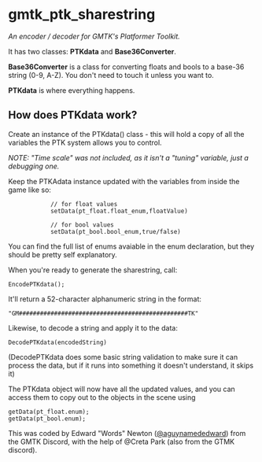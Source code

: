 # gmtk_ptk_sharestring
_An encoder / decoder for GMTK's Platformer Toolkit._

It has two classes: **PTKdata** and **Base36Converter**.  
    
**Base36Converter** is a class for converting floats and bools to a base-36 string (0-9, A-Z).  You don't need to touch it unless you want to.

**PTKdata** is where everything happens.

## How does PTKdata work?

Create an instance of the PTKdata() class - this will hold a copy of all the variables the PTK system allows you to control.

_NOTE: "Time scale" was not included, as it isn't a "tuning" variable, just a debugging one._

Keep the PTKAdata instance updated with the variables from inside the game like so:
```
            // for float values
            setData(pt_float.float_enum,floatValue)

            // for bool values
            setData(pt_bool.bool_enum,true/false)
```
You can find the full list of enums avaiable in the enum declaration, but they should be pretty self explanatory.

When you're ready to generate the sharestring, call:

    EncodePTKdata();

It'll return a 52-character alphanumeric string in the format:

    "GM################################################TK"

    
Likewise, to decode a string and apply it to the data:

    DecodePTKdata(encodedString)

(DecodePTKdata does some basic string validation to make sure it can process the data, but if it runs into something it doesn't understand, it skips it)

The PTKdata object will now have all the updated values, and you can access them to copy out to the objects in the scene using

    getData(pt_float.enum);
    getData(pt_bool.enum);
    
This was coded by Edward "Words" Newton ([@aguynamededward](http://twitter.com/aguynamededward)) from the GMTK Discord, with the help of @Creta Park (also from the GTMK discord).

